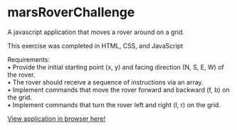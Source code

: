 # marsRoverChallenge

A javascript application that moves a rover around on a grid.

This exercise was completed in HTML, CSS, and JavaScript

Requirements:<br/>
• Provide the initial starting point (x, y) and facing direction (N, S, E, W) of the rover.<br/>
• The rover should receive a sequence of instructions via an array.<br/>
• Implement commands that move the rover forward and backward (f, b) on the grid.<br/>
• Implement commands that turn the rover left and right (l, r) on the grid.<br/>

<a href="https://rawgit.com/amd64char/marsRoverChallenge/master/index.htm" target="_blank">View application in browser here!</a>


